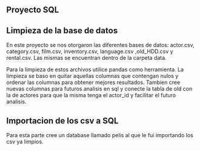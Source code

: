 ## Proyecto SQL



## Limpieza de la base de datos 

En este proyecto se nos otorgaron las diferentes bases de datos: actor.csv, category.csv, film.csv, inventory.csv, language.csv ,old_HDD.csv y rental.csv. Las mismas se encuentran dentro de la carpeta data.

Para la limpieza de estos archivos utilice pandas como herramienta. La limpieza se baso en quitar aquellas columnas que contengan nulos y ordenar las columnas para obtener mejores resultados. Tambien cree nuevas columnas para futuros analisis en sql y conecte la tabla de old con la de actores para que la misma tenga el actor_id y facilitar el futuro analisis.

## Importacion de los csv a SQL

Para esta parte cree un database llamado pelis al que le fui importando los csv ya limpios.
